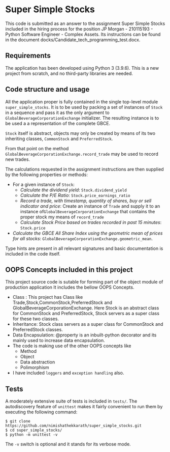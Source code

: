 # Super Simple Stocks

This code is submitted as an answer to the assignment Super Simple Stocks included in the hiring process for the position JP Morgan - 210115193 - Python Software Engineer - Complex Assets. Its instructions can be found in the document docks/Candidate_tech_programming_test.docx.

## Requirements

The application has been developed using Python 3 (3.9.6). This is a new project from scratch, and no third-party libraries are needed.

## Code structure and usage

All the application proper is fully contained in the single top-level module `super_simple_stocks`. It is to be used by packing a set of instances of `Stock` in a sequence and pass it as the only argument to `GlobalBeverageCorporationExchange` initializer. The resulting instance is to be used a a representation of the complete GBCE. 

`Stock` itself is abstract, objects may only be created by means of its two inheriting classes, `CommonStock` and `PreferredStock`.

From that point on the method `GlobalBeverageCorporationExchange.record_trade` may be used to record new trades.

The calculations requested in the assignment instructions are then supplied by the following properties or methods:

- For a given instance of `Stock`:
  - _Calculate the dividend yield_: `Stock.dividend_yield`
  - _Calculate the P/E Ratio_: `Stock.price_earnings_ratio`
  - _Record a trade, with timestamp, quantity of shares, buy or sell indicator and price_: Create an instance of `Trade` and supply it to an instance of`GlobalBeverageCorporationExchange` that contains the proper stock my means of `record_trade`
  - _Calculate Stock Price based on trades recorded in past 15 minutes_: `Stock.price`
- _Calculate the GBCE All Share Index using the geometric mean of prices for all stocks_: `GlobalBeverageCorporationExchange.geometric_mean`.

Type hints are present in all relevant signatures and basic documentation is included in the code itself.

## OOPS Concepts included in this project

This project source code is sutable for forming part of the object module of production application
It includes the bellow OOPS Concepts.

- Class : This project has Class like Trade,Stock,CommonStock,PreferredStock and GlobalBeverageCorporationExchange. Here Stock is an abstract class for CommonStock and PreferredStock, Stock servers as a super class for these two classes.
- Inheritance: Stock class servers as a super class for CommonStock and PreferredStock classes.
- Data Encapsulation: @property is an inbuilt-python decorator and its mainly used to increase data encapsulation.
- The code is making use of the other OOPS concepts like 
   - Method
   - Object
   - Data abstraction
   - Polimorphism
 - I have included `loggers` and `exception handling`  also.


## Tests

A moderately extensive suite of tests is included in `tests/`. The autodiscovery feature of `unittest` makes it fairly convenient to run them by executing the following command:
 ````
$ git clone https://github.com/nimishathekkarath/super_simple_stocks.git
$ cd super_simple_stocks/
$ python -m unittest -v
````
The `-v` switch is optional and it stands for its verbose mode.






